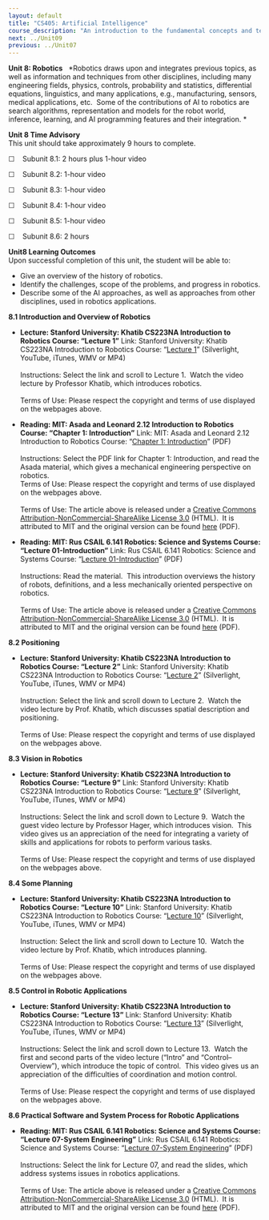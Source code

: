 ```yaml
---
layout: default
title: "CS405: Artificial Intelligence"
course_description: "An introduction to the fundamental concepts and techniques of intelligent systems. Explores state-space and problem-induction representations of problems, heuristic methods, and how these methods can be applied to artificial intelligence problems."
next: ../Unit09
previous: ../Unit07
---
```

**Unit 8: Robotics** <span id="8"></span> 
*Robotics draws upon and integrates previous topics, as well as
information and techniques from other disciplines, including many
engineering fields, physics, controls, probability and statistics,
differential equations, linguistics, and many applications, e.g.,
manufacturing, sensors, medical applications, etc.  Some of the
contributions of AI to robotics are search algorithms, representation
and models for the robot world, inference, learning, and AI programming
features and their integration. *

**Unit 8 Time Advisory**  
This unit should take approximately 9 hours to complete.  
  
 ☐    Subunit 8.1: 2 hours plus 1-hour video  
  
 ☐    Subunit 8.2: 1-hour video  
  
 ☐    Subunit 8.3: 1-hour video  
  
 ☐    Subunit 8.4: 1-hour video  
  
 ☐    Subunit 8.5: 1-hour video  
  
 ☐    Subunit 8.6: 2 hours

**Unit8 Learning Outcomes**  
Upon successful completion of this unit, the student will be able to:  
  
-   Give an overview of the history of robotics.
-   Identify the challenges, scope of the problems, and progress in
    robotics.
-   Describe some of the AI approaches, as well as approaches from other
    disciplines, used in robotics applications.

**8.1 Introduction and Overview of Robotics** <span id="8.1"></span> 
-   **Lecture: Stanford University: Khatib CS223NA Introduction to
    Robotics Course: “Lecture 1”**
    Link: Stanford University: Khatib CS223NA Introduction to Robotics
    Course: “[Lecture
    1](http://see.stanford.edu/see/lecturelist.aspx?coll=86cc8662-f6e4-43c3-a1be-b30d1d179743)”
    (Silverlight, YouTube, iTunes, WMV or MP4)  
        
     Instructions: Select the link and scroll to Lecture 1.  Watch the
    video lecture by Professor Khatib, which introduces robotics.  
        
     Terms of Use: Please respect the copyright and terms of use
    displayed on the webpages above.

-   **Reading: MIT: Asada and Leonard 2.12 Introduction to Robotics
    Course: “Chapter 1: Introduction”**
    Link: MIT: Asada and Leonard 2.12 Introduction to Robotics Course:
    “[Chapter 1:
    Introduction](https://resources.saylor.org/wwwresources/archived/site/wp-content/uploads/2011/11/CS405-8.1-mit-Intro-Robotics.pdf)”
    (PDF)  
        
     Instructions: Select the PDF link for Chapter 1: Introduction, and
    read the Asada material, which gives a mechanical engineering
    perspective on robotics.  
     Terms of Use: Please respect the copyright and terms of use
    displayed on the webpages above.  
        
     Terms of Use: The article above is released under a [Creative
    Commons Attribution-NonCommercial-ShareAlike License
    3.0](http://creativecommons.org/licenses/by-nc-sa/3.0/) (HTML).  It
    is attributed to MIT and the original version can be found
    [here](http://ocw.mit.edu/courses/mechanical-engineering/2-12-introduction-to-robotics-fall-2005/lecture-notes/)
    (PDF).

-   **Reading: MIT: Rus CSAIL 6.141 Robotics: Science and Systems
    Course: “Lecture 01-Introduction”**
    Link: Rus CSAIL 6.141 Robotics: Science and Systems Course:
    “[Lecture
    01-Introduction](https://resources.saylor.org/wwwresources/archived/site/wp-content/uploads/2011/11/CS405-8.1-MIT3.pdf)”
    (PDF)  
        
     Instructions: Read the material.  This introduction overviews the
    history of robots, definitions, and a less mechanically oriented
    perspective on robotics.  
        
     Terms of Use: The article above is released under a [Creative
    Commons Attribution-NonCommercial-ShareAlike License
    3.0](http://creativecommons.org/licenses/by-nc-sa/3.0/) (HTML).  It
    is attributed to MIT and the original version can be found
    [here](http://roboticscourseware.org/1-full-robotics-courses/robotics-science-and-systems-mit-csail-6.141/robotics-science-and-systems-mit-csail-6.141-lectures)
    (PDF).

**8.2 Positioning** <span id="8.2"></span> 
-   **Lecture: Stanford University: Khatib CS223NA Introduction to
    Robotics Course: “Lecture 2”**
    Link: Stanford University: Khatib CS223NA Introduction to Robotics
    Course: “[Lecture
    2](http://see.stanford.edu/see/lecturelist.aspx?coll=86cc8662-f6e4-43c3-a1be-b30d1d179743)”
    (Silverlight, YouTube, iTunes, WMV or MP4)  
        
     Instruction: Select the link and scroll down to Lecture 2.  Watch
    the video lecture by Prof. Khatib, which discusses spatial
    description and positioning.  
        
     Terms of Use: Please respect the copyright and terms of use
    displayed on the webpages above.

**8.3 Vision in Robotics** <span id="8.3"></span> 
-   **Lecture: Stanford University: Khatib CS223NA Introduction to
    Robotics Course: “Lecture 9”**
    Link: Stanford University: Khatib CS223NA Introduction to Robotics
    Course: “[Lecture
    9](http://see.stanford.edu/see/lecturelist.aspx?coll=86cc8662-f6e4-43c3-a1be-b30d1d179743)”
    (Silverlight, YouTube, iTunes, WMV or MP4)  
        
     Instructions: Select the link and scroll down to Lecture 9.  Watch
    the guest video lecture by Professor Hager, which introduces
    vision.  This video gives us an appreciation of the need for
    integrating a variety of skills and applications for robots to
    perform various tasks.  
        
     Terms of Use: Please respect the copyright and terms of use
    displayed on the webpages above.

**8.4 Some Planning** <span id="8.4"></span> 
-   **Lecture: Stanford University: Khatib CS223NA Introduction to
    Robotics Course: “Lecture 10”**
    Link: Stanford University: Khatib CS223NA Introduction to Robotics
    Course: “[Lecture
    10](http://see.stanford.edu/see/lecturelist.aspx?coll=86cc8662-f6e4-43c3-a1be-b30d1d179743)”
    (Silverlight, YouTube, iTunes, WMV or MP4)  
        
     Instruction: Select the link and scroll down to Lecture 10.  Watch
    the video lecture by Prof. Khatib, which introduces planning.  
        
     Terms of Use: Please respect the copyright and terms of use
    displayed on the webpages above.

**8.5 Control in Robotic Applications** <span id="8.5"></span> 
-   **Lecture: Stanford University: Khatib CS223NA Introduction to
    Robotics Course: “Lecture 13”**
    Link: Stanford University: Khatib CS223NA Introduction to Robotics
    Course: “[Lecture
    13](http://see.stanford.edu/see/lecturelist.aspx?coll=86cc8662-f6e4-43c3-a1be-b30d1d179743)”
    (Silverlight, YouTube, iTunes, WMV or MP4)  
        
     Instructions: Select the link and scroll down to Lecture 13.  Watch
    the first and second parts of the video lecture (“Intro” and
    “Control–Overview”), which introduce the topic of control.  This
    video gives us an appreciation of the difficulties of coordination
    and motion control.  
        
     Terms of Use: Please respect the copyright and terms of use
    displayed on the webpages above.

**8.6 Practical Software and System Process for Robotic Applications**
<span id="8.6"></span> 
-   **Reading: MIT: Rus CSAIL 6.141 Robotics: Science and Systems
    Course: “Lecture 07-System Engineering”**
    Link: Rus CSAIL 6.141 Robotics: Science and Systems Course:
    “[Lecture 07-System
    Engineering](https://resources.saylor.org/wwwresources/archived/site/wp-content/uploads/2011/11/CS405-8.6-MIT.pdf)”
    (PDF)  
        
     Instructions: Select the link for Lecture 07, and read the slides,
    which address systems issues in robotics applications.  
        
     Terms of Use: The article above is released under a [Creative
    Commons Attribution-NonCommercial-ShareAlike License
    3.0](http://creativecommons.org/licenses/by-nc-sa/3.0/) (HTML).  It
    is attributed to MIT and the original version can be found
    [here](http://roboticscourseware.org/1-full-robotics-courses/robotics-science-and-systems-mit-csail-6.141/robotics-science-and-systems-mit-csail-6.141-lectures)
    (PDF).


